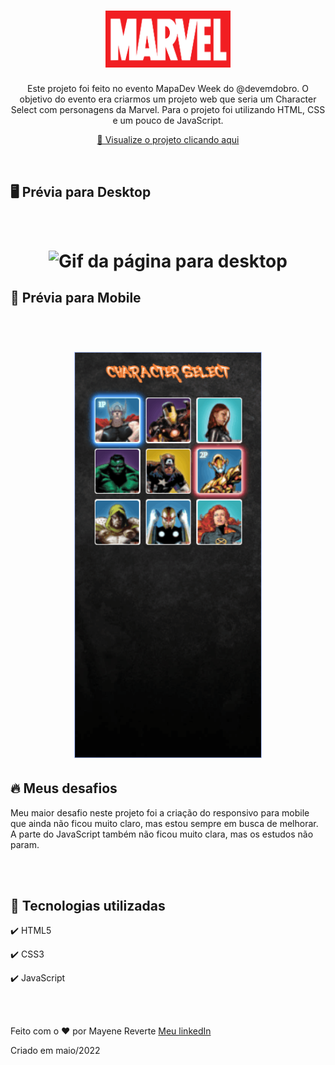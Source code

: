 <h1 align="center">
  <img src="github/image/marvel.svg" alt="Marvel" width="200">
</h1>

<p align="center">Este projeto foi feito no evento MapaDev Week do @devemdobro. O objetivo do evento era criarmos um projeto web que seria um Character Select com personagens da Marvel. Para o projeto foi utilizando HTML, CSS e um pouco de JavaScript.</p>

<div align="center">

 [👀 Visualize o projeto clicando aqui](https://revertemayene.github.io/mapadevweek-characterselect-marvel/)

</div> 

<br>

## 🖥️ Prévia para Desktop

<h1 align="center">

<br>

  <img src="github/gifs/desktop.gif" alt="Gif da página para desktop" width="900">

<br>
</h1>

## 📱 Prévia para Mobile

<h1 align="center">

<br>

  <img src="github/gifs/mobile.gif" alt="Gif da página para mobile" width="300">

<br>
</h1>

## 🔥 Meus desafios
<p align= "left">Meu maior desafio neste projeto foi a criação do responsivo para mobile que ainda não ficou muito claro, mas estou sempre em busca de melhorar. A parte do JavaScript também não ficou muito clara, mas os estudos não param.</p>
<br><br>

## 🚀 Tecnologias utilizadas

✔️ HTML5

✔️ CSS3

✔️ JavaScript

<br><br>

Feito com o ❤️ por Mayene Reverte [Meu linkedIn](https://www.linkedin.com/in/mayenereverte/)
<p>Criado em maio/2022</p>

